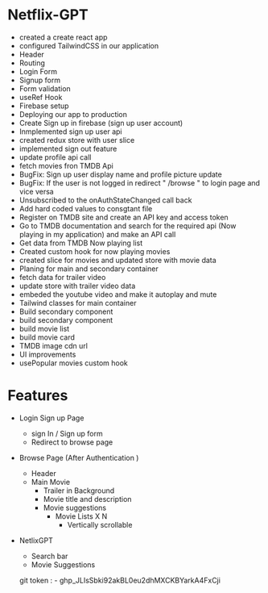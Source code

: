 # Netflix-GPT 
- created a create react app
- configured TailwindCSS in our application 
- Header
- Routing 
- Login Form 
- Signup form
- Form validation 
- useRef Hook 
- Firebase setup 
- Deploying our app to production
- Create Sign up in firebase (sign up user account)
- Inmplemented sign up user api
- created redux store with user slice
- implemented sign out feature
- update profile api call
- fetch movies fron TMDB Api 
- BugFix: Sign up user display name and profile picture update 
- BugFix: If the user is not logged in redirect " /browse " to login page and vice versa 
- Unsubscribed to the onAuthStateChanged call back
- Add hard coded values to consgtant file
- Register on TMDB site and create an API key and access token 
- Go to TMDB documentation and search for the required api (Now playing in my application) and make an API call 
- Get data from TMDB Now playing list 
- Created custom hook for now playing movies 
- created slice for movies and updated store with movie data 
- Planing for main and secondary container 
- fetch data for trailer video 
- update store with trailer video data 
- embeded the youtube video and make it autoplay and mute
- Tailwind classes for main container  
- Build secondary component
- build secondary component 
- build movie list 
- build movie card
- TMDB image cdn url 
- UI improvements
- usePopular movies custom hook 
 


# Features 
- Login Sign up Page
    - sign In / Sign up form
    - Redirect to browse page 
- Browse Page (After Authentication )
    - Header
    - Main Movie
        - Trailer in Background
        - Movie title and description 
        - Movie suggestions
            - Movie Lists X N
                - Vertically scrollable

- NetlixGPT
    - Search bar 
    - Movie Suggestions 


    git token : -   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